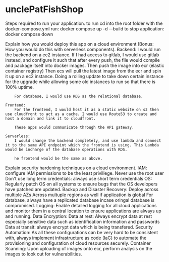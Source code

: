 # unclePatFishShop
Steps required to run your application.
    to run
        cd into the root folder with the docker-compose.yml
        run: docker compose up -d --build
    to stop application: 
        docker compose down 

    
Explain how you would deploy this app on a cloud environment (Bonus: How you would do this with serverless components).
    Backend: 
        I would run the backend on a ec2 instance.
        If I had access to gitlab, I would use gitlab instead, and configure it such that after every push, the file would compile and package itself into docker images. 
        Then push the image into ecr (elastic container registry) 
        Then ecs will pull the latest image from the ecr and spin it up on a ec2 instance. Doing a rolling update to take down certain instance for the upgrade while allowing some old instances to run so that there is 100% uptime.

        For database, I would use RDS as the relational database. 

    Frontend: 
        For the frontend, I would host it as a static website on s3 then use cloudfront to act as a cache. I would use Route53 to create and host a domain and link it to cloudfront. 

        These apps would communicate through the API gateway.

    Serverless: 
        I would change the backend completely, and use lambda and connect it to the same API endpoint which the frontend is using. This Lambda would be incharge of the database operations with RDS. 
        
        he frontend would be the same as above. 



Explain security hardening techniques on a cloud environment.
    IAM: 
        configure IAM permissions to be the least privillege.
        Never use the root user
        Don't use long term credentials: always use short term credentials
    OS: 
        Regularly patch OS on all systems to ensure bugs that the OS developers have patched are updated.
    Backup and Disaster Recovery: 
        Deploy across multiple AZs
        Across multuple regions as well if application is global
        For database, always have a replicated database incase oringal database is compromised. 
    Logging: 
        Enable detailed logging for all cloud applications and monitor them in a central location to ensure applications are always up and running. 
    Data Encryption: 
        Data at rest: Always encrypt data at rest especially sensitive data such as identification information and passwords
        Data at transit: always encrypt data which is being transfered. 
    Security Automation: 
        As all these configurations can be very hard to be consistent with, always implement infrastructure as code (IaC) to automate the provisioning and configuration of cloud resources securely.
    Container Scanning: 
        Upon uploading of images onto ecr, perform analysis on the images to look out for vulnerabilities.